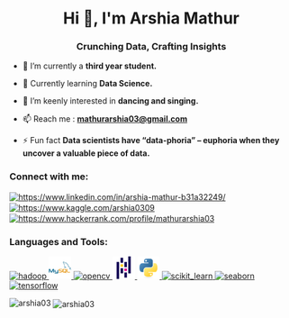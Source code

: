 <h1 align="center">Hi 👋, I'm Arshia Mathur</h1>
<h3 align="center">Crunching Data, Crafting Insights</h3>

- 🔭 I’m currently a **third year student.**

- 🌱 Currently learning **Data Science.**

- 👯 I’m keenly interested in **dancing and singing.**

- 📫 Reach me : **mathurarshia03@gmail.com**

- ⚡ Fun fact **Data scientists have “data-phoria” – euphoria when they uncover a valuable piece of data.**

<h3 align="left">Connect with me:</h3>
<p align="left">
<a href="https://linkedin.com/in/https://www.linkedin.com/in/arshia-mathur-b31a32249/" target="blank"><img align="center" src="https://raw.githubusercontent.com/rahuldkjain/github-profile-readme-generator/master/src/images/icons/Social/linked-in-alt.svg" alt="https://www.linkedin.com/in/arshia-mathur-b31a32249/" height="30" width="40" /></a>
<a href="https://kaggle.com/https://www.kaggle.com/arshia0309" target="blank"><img align="center" src="https://raw.githubusercontent.com/rahuldkjain/github-profile-readme-generator/master/src/images/icons/Social/kaggle.svg" alt="https://www.kaggle.com/arshia0309" height="30" width="40" /></a>
<a href="https://www.hackerrank.com/https://www.hackerrank.com/profile/mathurarshia03" target="blank"><img align="center" src="https://raw.githubusercontent.com/rahuldkjain/github-profile-readme-generator/master/src/images/icons/Social/hackerrank.svg" alt="https://www.hackerrank.com/profile/mathurarshia03" height="30" width="40" /></a>
</p>

<h3 align="left">Languages and Tools:</h3>
<p align="left"> <a href="https://hadoop.apache.org/" target="_blank" rel="noreferrer"> <img src="https://www.vectorlogo.zone/logos/apache_hadoop/apache_hadoop-icon.svg" alt="hadoop" width="40" height="40"/> </a> <a href="https://www.mysql.com/" target="_blank" rel="noreferrer"> <img src="https://raw.githubusercontent.com/devicons/devicon/master/icons/mysql/mysql-original-wordmark.svg" alt="mysql" width="40" height="40"/> </a> <a href="https://opencv.org/" target="_blank" rel="noreferrer"> <img src="https://www.vectorlogo.zone/logos/opencv/opencv-icon.svg" alt="opencv" width="40" height="40"/> </a> <a href="https://pandas.pydata.org/" target="_blank" rel="noreferrer"> <img src="https://raw.githubusercontent.com/devicons/devicon/2ae2a900d2f041da66e950e4d48052658d850630/icons/pandas/pandas-original.svg" alt="pandas" width="40" height="40"/> </a> <a href="https://www.python.org" target="_blank" rel="noreferrer"> <img src="https://raw.githubusercontent.com/devicons/devicon/master/icons/python/python-original.svg" alt="python" width="40" height="40"/> </a> <a href="https://scikit-learn.org/" target="_blank" rel="noreferrer"> <img src="https://upload.wikimedia.org/wikipedia/commons/0/05/Scikit_learn_logo_small.svg" alt="scikit_learn" width="40" height="40"/> </a> <a href="https://seaborn.pydata.org/" target="_blank" rel="noreferrer"> <img src="https://seaborn.pydata.org/_images/logo-mark-lightbg.svg" alt="seaborn" width="40" height="40"/> </a> <a href="https://www.tensorflow.org" target="_blank" rel="noreferrer"> <img src="https://www.vectorlogo.zone/logos/tensorflow/tensorflow-icon.svg" alt="tensorflow" width="40" height="40"/> </a> </p>

<p><img align="left" src="https://github-readme-stats.vercel.app/api/top-langs?username=arshia03&show_icons=true&locale=en&layout=compact" alt="arshia03" /></p>

<p>&nbsp;<img align="center" src="https://github-readme-stats.vercel.app/api?username=arshia03&show_icons=true&locale=en" alt="arshia03" /></p>
